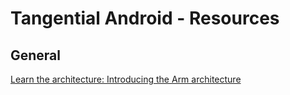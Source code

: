 # Tangential Android - Resources

## General

[Learn the architecture: Introducing the Arm architecture](https://developer.arm.com/documentation/102404/0200)
